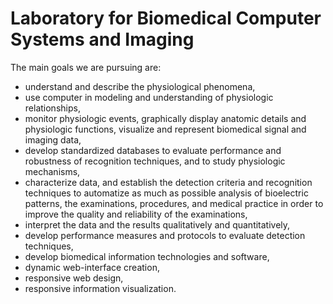 # Laboratory for Biomedical Computer Systems and Imaging

The main goals we are pursuing are:
- understand and describe the physiological phenomena,
- use computer in modeling and understanding of physiologic relationships,
- monitor physiologic events, graphically display anatomic details and physiologic functions, visualize and represent biomedical signal and imaging data,
- develop standardized databases to evaluate performance and robustness of recognition techniques, and to study physiologic mechanisms,
- characterize data, and establish the detection criteria and recognition techniques to automatize as much as possible analysis of bioelectric patterns, the examinations, procedures, and medical practice in order to improve the quality and reliability of the examinations,
- interpret the data and the results qualitatively and quantitatively,
- develop performance measures and protocols to evaluate detection techniques,
- develop biomedical information technologies and software,
- dynamic web-interface creation,
- responsive web design,
- responsive information visualization. 
